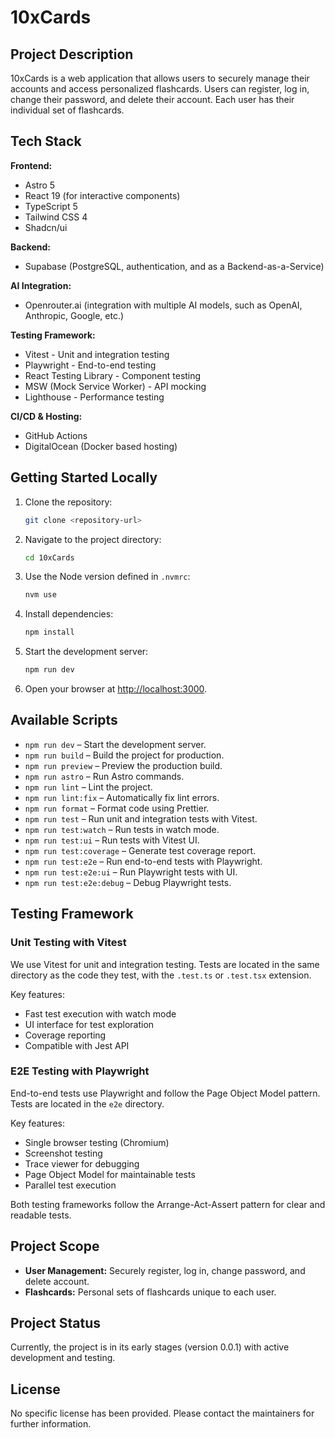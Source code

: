 # 10xCards

## Project Description
10xCards is a web application that allows users to securely manage their accounts and access personalized flashcards. Users can register, log in, change their password, and delete their account. Each user has their individual set of flashcards.

## Tech Stack
**Frontend:**
- Astro 5
- React 19 (for interactive components)
- TypeScript 5
- Tailwind CSS 4
- Shadcn/ui

**Backend:**
- Supabase (PostgreSQL, authentication, and as a Backend-as-a-Service)

**AI Integration:**
- Openrouter.ai (integration with multiple AI models, such as OpenAI, Anthropic, Google, etc.)

**Testing Framework:**
- Vitest - Unit and integration testing
- Playwright - End-to-end testing
- React Testing Library - Component testing
- MSW (Mock Service Worker) - API mocking
- Lighthouse - Performance testing

**CI/CD & Hosting:**
- GitHub Actions
- DigitalOcean (Docker based hosting)

## Getting Started Locally
1. Clone the repository:
   ```bash
   git clone <repository-url>
   ```
2. Navigate to the project directory:
   ```bash
   cd 10xCards
   ```
3. Use the Node version defined in `.nvmrc`:
   ```bash
   nvm use
   ```
4. Install dependencies:
   ```bash
   npm install
   ```
5. Start the development server:
   ```bash
   npm run dev
   ```
6. Open your browser at [http://localhost:3000](http://localhost:3000).

## Available Scripts
- `npm run dev` – Start the development server.
- `npm run build` – Build the project for production.
- `npm run preview` – Preview the production build.
- `npm run astro` – Run Astro commands.
- `npm run lint` – Lint the project.
- `npm run lint:fix` – Automatically fix lint errors.
- `npm run format` – Format code using Prettier.
- `npm run test` – Run unit and integration tests with Vitest.
- `npm run test:watch` – Run tests in watch mode.
- `npm run test:ui` – Run tests with Vitest UI.
- `npm run test:coverage` – Generate test coverage report.
- `npm run test:e2e` – Run end-to-end tests with Playwright.
- `npm run test:e2e:ui` – Run Playwright tests with UI.
- `npm run test:e2e:debug` – Debug Playwright tests.

## Testing Framework

### Unit Testing with Vitest
We use Vitest for unit and integration testing. Tests are located in the same directory as the code they test, with the `.test.ts` or `.test.tsx` extension.

Key features:
- Fast test execution with watch mode
- UI interface for test exploration
- Coverage reporting
- Compatible with Jest API

### E2E Testing with Playwright
End-to-end tests use Playwright and follow the Page Object Model pattern. Tests are located in the `e2e` directory.

Key features:
- Single browser testing (Chromium)
- Screenshot testing
- Trace viewer for debugging
- Page Object Model for maintainable tests
- Parallel test execution

Both testing frameworks follow the Arrange-Act-Assert pattern for clear and readable tests.

## Project Scope
- **User Management:** Securely register, log in, change password, and delete account.
- **Flashcards:** Personal sets of flashcards unique to each user.

## Project Status
Currently, the project is in its early stages (version 0.0.1) with active development and testing.

## License
No specific license has been provided. Please contact the maintainers for further information. 